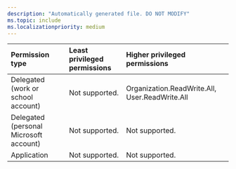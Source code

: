 ```yaml
---
description: "Automatically generated file. DO NOT MODIFY"
ms.topic: include
ms.localizationpriority: medium
---
```


|Permission type|Least privileged permissions|Higher privileged permissions|
|:---|:---|:---|
|Delegated (work or school account)|Not supported.|Organization.ReadWrite.All, User.ReadWrite.All|
|Delegated (personal Microsoft account)|Not supported.|Not supported.|
|Application|Not supported.|Not supported.|

